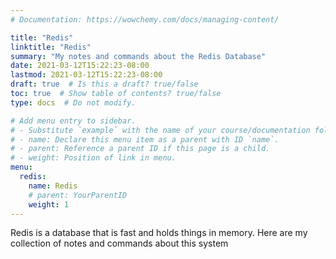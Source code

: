 ```yaml
---
# Documentation: https://wowchemy.com/docs/managing-content/

title: "Redis"
linktitle: "Redis"
summary: "My notes and commands about the Redis Database"
date: 2021-03-12T15:22:23-08:00
lastmod: 2021-03-12T15:22:23-08:00
draft: true  # Is this a draft? true/false
toc: true  # Show table of contents? true/false
type: docs  # Do not modify.

# Add menu entry to sidebar.
# - Substitute `example` with the name of your course/documentation folder.
# - name: Declare this menu item as a parent with ID `name`.
# - parent: Reference a parent ID if this page is a child.
# - weight: Position of link in menu.
menu:
  redis:
    name: Redis
    # parent: YourParentID
    weight: 1
---
```


Redis is a database that is fast and holds things in memory. Here are my collection of notes and commands about this system
